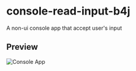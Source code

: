 # console-read-input-b4j
A non-ui console app that accept user's input

## Preview
<img src="https://github.com/pyhoon/console-read-input-b4j/raw/main/console.png" title="Console App" />
